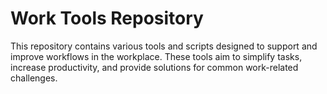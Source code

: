 # Work Tools Repository

This repository contains various tools and scripts designed to support and improve workflows in the workplace. These tools aim to simplify tasks, increase productivity, and provide solutions for common work-related challenges.
